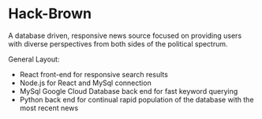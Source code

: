 # Hack-Brown
A database driven, responsive news source focused on providing users with diverse perspectives from both sides of the political spectrum.

General Layout:
  - React front-end for responsive search results
  - Node.js for React and MySql connection
  - MySql Google Cloud Database back end for fast keyword querying
  - Python back end for continual rapid population of the database with the most recent news
